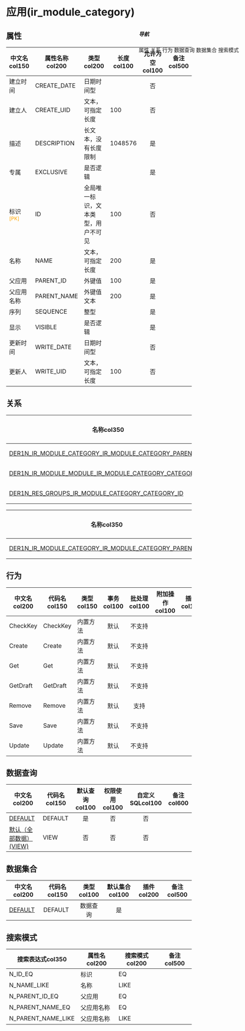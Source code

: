 # 应用(ir_module_category)  <!-- {docsify-ignore-all} -->


## 属性
|    中文名col150 | 属性名称col200           | 类型col200     | 长度col100    |允许为空col100    |  备注col500  |
| --------   |------------| -----  | -----  | :----: | -------- |
|建立时间|CREATE_DATE|日期时间型||否||
|建立人|CREATE_UID|文本，可指定长度|100|否||
|描述|DESCRIPTION|长文本，没有长度限制|1048576|是||
|专属|EXCLUSIVE|是否逻辑||是||
|标识<sup class="footnote-symbol"><font color=orange>[PK]</font></sup>|ID|全局唯一标识，文本类型，用户不可见|100|否||
|名称|NAME|文本，可指定长度|200|是||
|父应用|PARENT_ID|外键值|100|是||
|父应用名称|PARENT_NAME|外键值文本|200|是||
|序列|SEQUENCE|整型||是||
|显示|VISIBLE|是否逻辑||是||
|更新时间|WRITE_DATE|日期时间型||否||
|更新人|WRITE_UID|文本，可指定长度|100|否||


## 关系

<el-row>
<el-tabs v-model="show_der">
<el-tab-pane label="主关系" name="major">

| 名称col350     |   从实体col200 | 关系类型col200     |   备注col500  |
| -------- |---------- |------------|----- |
|[DER1N_IR_MODULE_CATEGORY_IR_MODULE_CATEGORY_PARENT_ID](der/DER1N_IR_MODULE_CATEGORY_IR_MODULE_CATEGORY_PARENT_ID)|[应用(IR_MODULE_CATEGORY)](module/base/ir_module_category)|1:N关系||
|[DER1N_IR_MODULE_MODULE_IR_MODULE_CATEGORY_CATEGORY_ID](der/DER1N_IR_MODULE_MODULE_IR_MODULE_CATEGORY_CATEGORY_ID)|[模块(IR_MODULE_MODULE)](module/base/ir_module_module)|1:N关系||
|[DER1N_RES_GROUPS_IR_MODULE_CATEGORY_CATEGORY_ID](der/DER1N_RES_GROUPS_IR_MODULE_CATEGORY_CATEGORY_ID)|[权限组(RES_GROUPS)](module/base/res_groups)|1:N关系||


</el-tab-pane>
<el-tab-pane label="从关系" name="minor">

|  名称col350   | 主实体col200   | 关系类型col200   |    备注col500  |
| -------- |---------- |-----------|----- |
|[DER1N_IR_MODULE_CATEGORY_IR_MODULE_CATEGORY_PARENT_ID](der/DER1N_IR_MODULE_CATEGORY_IR_MODULE_CATEGORY_PARENT_ID)|[应用(IR_MODULE_CATEGORY)](module/base/ir_module_category)|1:N关系||

</el-tab-pane>
</el-tabs>
</el-row>

## 行为
| 中文名col200    | 代码名col150    | 类型col150    | 事务col100   | 批处理col100   | 附加操作col100  | 插件col150    |  备注col300  |
| -------- |---------- |----------- |:----:|:----:|---------| ----- | ----- |
|CheckKey|CheckKey|内置方法|默认|不支持||||
|Create|Create|内置方法|默认|不支持||||
|Get|Get|内置方法|默认|不支持||||
|GetDraft|GetDraft|内置方法|默认|不支持||||
|Remove|Remove|内置方法|默认|支持||||
|Save|Save|内置方法|默认|不支持||||
|Update|Update|内置方法|默认|不支持||||

## 数据查询
| 中文名col200    | 代码名col150    | 默认查询col100 | 权限使用col100 | 自定义SQLcol100 |  备注col600|
| --------  | --------   | :----:  |:----:  | :----:  |----- |
|[DEFAULT](module/base/ir_module_category/query/Default)|DEFAULT|是|否 |否 ||
|[默认（全部数据）(VIEW)](module/base/ir_module_category/query/View)|VIEW|否|否 |否 ||

## 数据集合
| 中文名col200  | 代码名col150  | 类型col100 | 默认集合col100 |   插件col200|   备注col500|
| --------  | --------   | :----:   | :----:   | ----- |----- |
|[DEFAULT](module/base/ir_module_category/dataset/Default)|DEFAULT|数据查询|是|||

## 搜索模式
|   搜索表达式col350   |    属性名col200    |    搜索模式col200        |备注col500  |
| -------- |------------|------------|------|
|N_ID_EQ|标识|EQ||
|N_NAME_LIKE|名称|LIKE||
|N_PARENT_ID_EQ|父应用|EQ||
|N_PARENT_NAME_EQ|父应用名称|EQ||
|N_PARENT_NAME_LIKE|父应用名称|LIKE||

<div style="display: block; overflow: hidden; position: fixed; top: 140px; right: 100px;">

##### 导航
<el-anchor >
<el-anchor-link :href="`#/module/base/ir_module_category?id=属性`">
  属性
</el-anchor-link>
<el-anchor-link :href="`#/module/base/ir_module_category?id=关系`">
  关系
</el-anchor-link>
<el-anchor-link :href="`#/module/base/ir_module_category?id=行为`">
  行为
</el-anchor-link>
<el-anchor-link :href="`#/module/base/ir_module_category?id=数据查询`">
  数据查询
</el-anchor-link>
<el-anchor-link :href="`#/module/base/ir_module_category?id=数据集合`">
  数据集合
</el-anchor-link>
<el-anchor-link :href="`#/module/base/ir_module_category?id=搜索模式`">
  搜索模式
</el-anchor-link>
</el-anchor>
</div>

<script>
 const { createApp } = Vue
  createApp({
    data() {
      return {
show_der:'major',


      }
    },
    methods: {
    }
  }).use(ElementPlus).mount('#app')
</script>